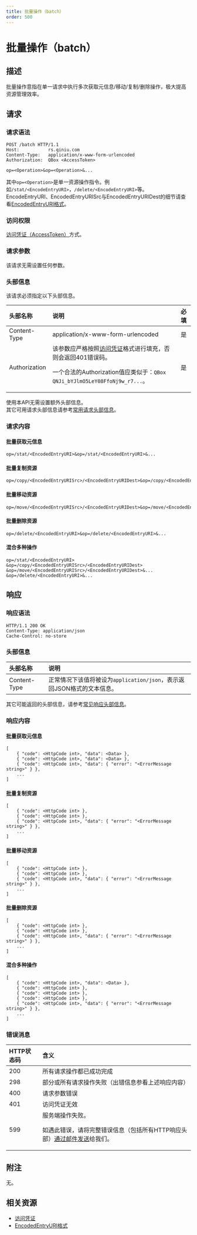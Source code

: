 ```yaml
---
title: 批量操作（batch）
order: 500
---
```


<a id="move"></a>
# 批量操作（batch）

<a id="batch-description"></a>
## 描述
批量操作意指在单一请求中执行多次获取元信息/移动/复制/删除操作，极大提高资源管理效率。  

<a id="batch-request"></a>
## 请求

<a id="batch-request-syntax"></a>
### 请求语法

```
POST /batch HTTP/1.1
Host:           rs.qiniu.com
Content-Type:   application/x-www-form-urlencoded
Authorization:  QBox <AccessToken>

op=<Operation>&op=<Operation>&...
```

其中`op=<Operation>`是单一资源操作指令。例如`/stat/<EncodeEntryURI>`，`/delete/<EncodeEntryURI>`等。  
EncodeEntryURI、EncodedEntryURISrc与EncodedEntryURIDest的细节请查看[EncodedEntryURI格式][encodedEntryURIHref]。  

<a id="batch-request-auth"></a>
### 访问权限

[访问凭证（AccessToken）][accessTokenHref]方式。

<a id="batch-request-params"></a>
### 请求参数

该请求无需设置任何参数。  

<a id="batch-request-headers"></a>
### 头部信息

该请求必须指定以下头部信息。

头部名称      | 说明                              | 必填
:------------ | :-------------------------------- | :--------
Content-Type  | application/x-www-form-urlencoded | 是
Authorization | 该参数应严格按照[访问凭证][accessTokenHref]格式进行填充，否则会返回401错误码。<p>一个合法的Authorization值应类似于：`QBox QNJi_bYJlmO5LeY08FfoNj9w_r7...`。 | 是

使用本API无需设置额外头部信息。  
其它可用请求头部信息请参考[常用请求头部信息]()。

<a id="batch-request-body"></a>
### 请求内容

#### 批量获取元信息

```
op=/stat/<EncodedEntryURI>&op=/stat/<EncodedEntryURI>&...
```

#### 批量复制资源

```
op=/copy/<EncodedEntryURISrc>/<EncodedEntryURIDest>&op=/copy/<EncodedEntryURISrc>/<EncodedEntryURIDest>&...
```

#### 批量移动资源

```
op=/move/<EncodedEntryURISrc>/<EncodedEntryURIDest>&op=/move/<EncodedEntryURISrc>/<EncodedEntryURIDest>&...
```

#### 批量删除资源

```
op=/delete/<EncodedEntryURI>&op=/delete/<EncodedEntryURI>&...
```

#### 混合多种操作

```
op=/stat/<EncodedEntryURI>
&op=/copy/<EncodedEntryURISrc>/<EncodedEntryURIDest>
&op=/move/<EncodedEntryURISrc>/<EncodedEntryURIDest>&...
&op=/delete/<EncodedEntryURI>&...
```

<a id="batch-response"></a>
## 响应

<a id="batch-request-syntax"></a>
### 响应语法

```
HTTP/1.1 200 OK
Content-Type: application/json
Cache-Control: no-store
```

<a id="batch-response-headers"></a>
### 头部信息


头部名称      | 说明                              
:------------ | :--------------------------------------------------------------------
Content-Type  | 正常情况下该值将被设为`application/json`，表示返回JSON格式的文本信息。

其它可能返回的头部信息，请参考[常见响应头部信息][commonHttpResponseHeaderHref]。

<a id="batch-response-body"></a>
### 响应内容

#### 批量获取元信息

```
[
    { "code": <HttpCode int>, "data": <Data> },
    { "code": <HttpCode int>, "data": <Data> },
    { "code": <HttpCode int>, "data": { "error": "<ErrorMessage string>" } },
    ...
]
```

#### 批量复制资源

```
[
    { "code": <HttpCode int> },
    { "code": <HttpCode int> },
    { "code": <HttpCode int>, "data": { "error": "<ErrorMessage string>" } },
    ...
]
```

#### 批量移动资源

```
[
    { "code": <HttpCode int> },
    { "code": <HttpCode int> },
    { "code": <HttpCode int>, "data": { "error": "<ErrorMessage string>" } },
    ...
]
```

#### 批量删除资源

```
[
    { "code": <HttpCode int> },
    { "code": <HttpCode int> },
    { "code": <HttpCode int>, "data": { "error": "<ErrorMessage string>" } },
    ...
]
```

#### 混合多种操作

```
[
    { "code": <HttpCode int>, "data": <Data> },
    { "code": <HttpCode int> },
    { "code": <HttpCode int> },
    { "code": <HttpCode int> },
    { "code": <HttpCode int>, "data": { "error": "<ErrorMessage string>" } },
    ...
]
```

<a id="batch-error-messages"></a>
### 错误消息

HTTP状态码 | 含义
:--------- | :--------------------------
200        | 所有请求操作都已成功完成
298        | 部分或所有请求操作失败（出错信息参看上述响应内容）
400	       | 请求参数错误
401        | 访问凭证无效
599	       | 服务端操作失败。<p>如遇此错误，请将完整错误信息（包括所有HTTP响应头部）[通过邮件发送][sendBugReportHref]给我们。

<a id="batch-remarks"></a>
## 附注

无。

<a id="batch-related-resources"></a>
## 相关资源

- [访问凭证][accessTokenHref]
- [EncodedEntryURI格式][encodedEntryURIHref]

[sendBugReportHref]:    mailto:support@qiniu.com?subject=599错误日志     "发送错误报告"
[accessTokenHref]:      http://docs.qiniu.com/api/v6/rs.html#digest-auth "访问凭证"
[encodedEntryURIHref]:  http://docs.qiniu.com/api/v6/rs.html#words       "EncodedEntryURI格式"
[commonHttpResponseHeaderHref]: ../extended-headers.html                         "常见响应头部信息"
